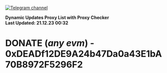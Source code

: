 [![Telegram channel](https://img.shields.io/endpoint?url=https://runkit.io/damiankrawczyk/telegram-badge/branches/master?url=https://t.me/n4z4v0d)](https://t.me/n4z4v0d) 

**Dynamic Updates Proxy List with Proxy Checker**  
**Last Updated: 21.12.23 00:32**

# DONATE (_any evm_) - 0xDEADf12DE9A24b47Da0a43E1bA70B8972F5296F2
